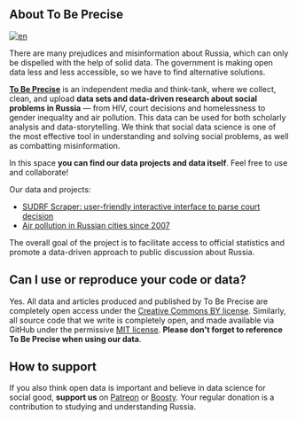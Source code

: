 ## About To Be Precise
[![en](https://img.shields.io/badge/lang-en-blue.svg)](https://github.com/tochno-st/.github/edit/main/profile/README.md)

There are many prejudices and misinformation about Russia, which can only be dispelled with the help of solid data. The government is making open data less and less accessible, so we have to find alternative solutions. 

[**To Be Precise**](https://tochno.st/) is an independent media and think-tank, where we collect, clean, and upload **data sets and data-driven research about social problems in Russia** — from HIV, court decisions and homelessness to gender inequality and air pollution. This data can be used for both scholarly analysis and data-storytelling. We think that social data science is one of the most effective tool in understanding and solving social problems, as well as combatting misinformation.

In this space **you can find our data projects and data itself**. Feel free to use and collaborate!

Our data and projects:
- [SUDRF Scraper: user-friendly interactive interface to parse court decision](https://github.com/tochno-st/sudrfscraper)
- [Air pollution in Russian cities since 2007](https://github.com/tochno-st/air_quality_cities)

The overall goal of the project is to facilitate access to official statistics and promote a data-driven approach to public discussion about Russia.

## Can I use or reproduce your code or data?
Yes. All data and articles produced and published by To Be Precise are completely open access under the [Creative Commons BY license](https://creativecommons.org/licenses/by/4.0/). Similarly, all source code that we write is completely open, and made available via GitHub under the permissive [MIT license](https://github.com/owid/owid-grapher/blob/master/LICENSE.md). **Please don't forget to reference To Be Precise when using our data**.

## How to support
If you also think open data is important and believe in data science for social good, **support us** on [Patreon](https://www.patreon.com/ToBePrecise/about) or [Boosty](https://boosty.to/tochnost). Your regular donation is a contribution to studying and understanding Russia.
